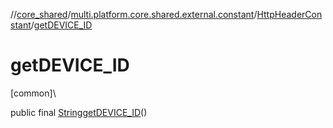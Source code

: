 //[core_shared](../../../index.md)/[multi.platform.core.shared.external.constant](../index.md)/[HttpHeaderConstant](index.md)/[getDEVICE_ID](get-d-e-v-i-c-e_-i-d.md)

# getDEVICE_ID

[common]\

public final [String](https://docs.oracle.com/javase/8/docs/api/java/lang/String.html)[getDEVICE_ID](get-d-e-v-i-c-e_-i-d.md)()

